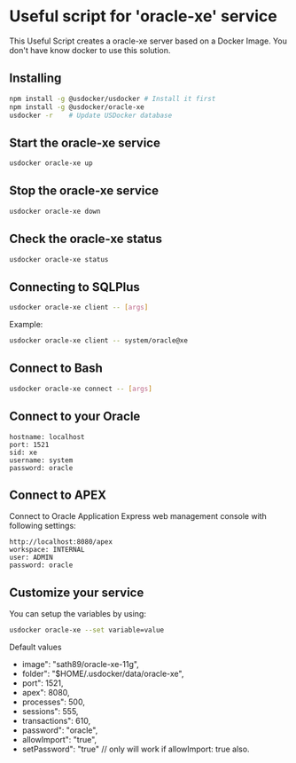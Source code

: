 # Useful script for 'oracle-xe' service

This Useful Script creates a oracle-xe server based on a Docker Image.
You don't have know docker to use this solution.

## Installing

```bash
npm install -g @usdocker/usdocker # Install it first
npm install -g @usdocker/oracle-xe
usdocker -r    # Update USDocker database
```

## Start the oracle-xe service

```bash
usdocker oracle-xe up
```

## Stop the oracle-xe service

```bash
usdocker oracle-xe down
```

## Check the oracle-xe status

```bash
usdocker oracle-xe status
```

## Connecting to SQLPlus 

```bash
usdocker oracle-xe client -- [args]
```

Example:

```bash
usdocker oracle-xe client -- system/oracle@xe
```

## Connect to Bash

```bash
usdocker oracle-xe connect -- [args]
```


## Connect to your Oracle

```
hostname: localhost
port: 1521
sid: xe
username: system
password: oracle
```

## Connect to APEX

Connect to Oracle Application Express web management console with following settings:

```
http://localhost:8080/apex
workspace: INTERNAL
user: ADMIN
password: oracle
```

## Customize your service

You can setup the variables by using:

```bash
usdocker oracle-xe --set variable=value
```

Default values

 - image": "sath89/oracle-xe-11g",
 - folder": "$HOME/.usdocker/data/oracle-xe",
 - port": 1521,
 - apex": 8080,
 - processes": 500,
 - sessions": 555,
 - transactions": 610,
 - password": "oracle",
 - allowImport": "true",
 - setPassword": "true"    // only will work if allowImport: true also.

